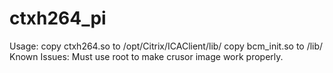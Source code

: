 # ctxh264_pi
Usage:
copy ctxh264.so to /opt/Citrix/ICAClient/lib/
copy bcm_init.so to /lib/
Known Issues:
Must use root to make crusor image work properly.
